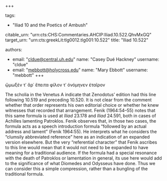 +++

tags:
- "Iliad 10 and the Poetics of Ambush"

citable_urn: "urn:cts:CHS:Commentaries.AHCIP:Iliad.10.522.QhvMxGQ"
target_urn: "urn:cts:greekLit:tlg0012.tlg001:10.522"
title: "Iliad 10.522"

authors:
- email: "cldue@central.uh.edu"
  name: "Casey Dué Hackney"
  username: "cldue"
- email: "mebbott@holycross.edu"
  name: "Mary Ebbott"
  username: "mebbott"
+++

<p>ᾤμωξέν τ᾽ ἄρ᾽ ἔπειτα φίλον τ᾽ ὀνόμηνεν ἑταῖρον</p><p>The scholia in the Venetus A indicate that Zenodotus’ edition had this line following 10.519 and preceding 10.520. It is not clear from the comment whether that order represents his own editorial choice or whether he knew witnesses that recorded that arrangement. Fenik (1964:54–55) notes that this same formula is used at <em>Iliad</em> 23.178 and <em>Iliad</em> 24.591, both in cases of Achilles lamenting Patroklos. Fenik observes that, in those two cases, the formula acts as a speech introduction formula “followed by an actual address and lament” (Fenik 1964:55). He interprets what he considers the “clumsily abbreviated reference” here as an indication of an expanded version elsewhere. But the very “referential character” that Fenik ascribes to this line would mean that it would not need to be expanded to have meaning for a traditional audience. If the formula had a special resonance with the death of Patroklos or lamentation in general, its use here would add to the significance of what Diomedes and Odysseus have done. Thus we can consider this a simple compression, rather than a bungling of the traditional formula.  </p>